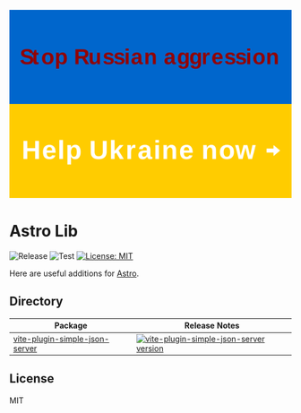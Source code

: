 [![Help Ukraine now!](https://raw.githubusercontent.com/alextim/help-ukraine-win-flag/master/stop-russian-agressian-help-ukraine-now-link.svg 'Help Ukraine now!')](https://bank.gov.ua/en/about/support-the-armed-forces)

# Astro Lib

![Release](https://github.com/alextim/vite-plugin-simple-json-server/actions/workflows/release.yaml/badge.svg) ![Test](https://github.com/alextim/vite-plugin-simple-json-server/actions/workflows/test.yaml/badge.svg) [![License: MIT](https://img.shields.io/badge/License-MIT-green.svg)](https://opensource.org/licenses/MIT)

Here are useful additions for [Astro](https://astro.build).

## Directory

| Package                                         | Release Notes                                                                                                                         |
| ----------------------------------------------- | ------------------------------------------------------------------------------------------------------------------------------------- |
| [vite-plugin-simple-json-server](packages/vite-plugin-simple-json-server)   | [![vite-plugin-simple-json-server version](https://img.shields.io/npm/v/vite-plugin-simple-json-server.svg?label=%20)](packages/vite-plugin-simple-json-server/CHANGELOG.md)    |


## License

MIT
